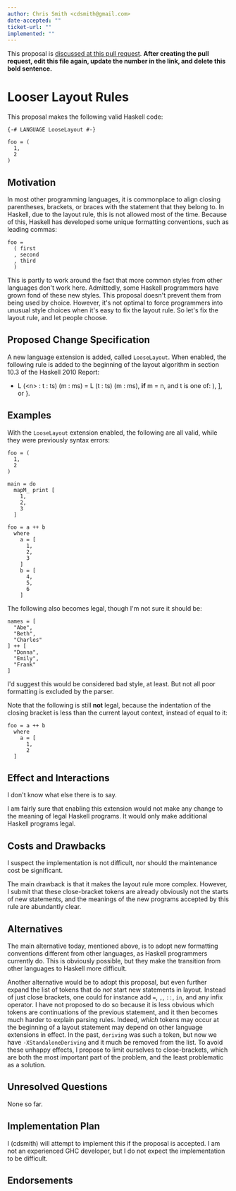 ```yaml
---
author: Chris Smith <cdsmith@gmail.com>
date-accepted: ""
ticket-url: ""
implemented: ""
---
```


This proposal is [discussed at this pull request](https://github.com/ghc-proposals/ghc-proposals/pull/0>).
**After creating the pull request, edit this file again, update the number in
the link, and delete this bold sentence.**

# Looser Layout Rules

This proposal makes the following valid Haskell code:

```
{-# LANGUAGE LooseLayout #-}

foo = (
  1,
  2
)
```

## Motivation

In most other programming languages, it is commonplace to align closing
parentheses, brackets, or braces with the statement that they belong to.
In Haskell, due to the layout rule, this is not allowed most of the time.
Because of this, Haskell has developed some unique formatting conventions,
such as leading commas:

```
foo =
  ( first
  , second
  , third
  )
```

This is partly to work around the fact that more common styles from other
languages don't work here.  Admittedly, some Haskell programmers have
grown fond of these new styles.  This proposal doesn't prevent them from
being used by choice.  However, it's not optimal to force programmers into
unusual style choices when it's easy to fix the layout rule.  So let's
fix the layout rule, and let people choose.

## Proposed Change Specification

A new language extension is added, called `LooseLayout`.  When enabled, the
following rule is added to the beginning of the layout algorithm in
section 10.3 of the Haskell 2010 Report:

* L (\<n\> : t : ts) (m : ms) = L (t : ts) (m : ms), **if** m = n, and t is one of: ), ], or }.

## Examples

With the `LooseLayout` extension enabled, the following are all valid, while
they were previously syntax errors:

```
foo = (
  1,
  2
)
```

```
main = do
  mapM_ print [
    1,
    2,
    3
  ]
```

```
foo = a ++ b
  where
    a = [
      1,
      2,
      3
    ]
    b = [
      4,
      5,
      6
    ]
```

The following also becomes legal, though I'm not sure it should be:

```
names = [
  "Abe",
  "Beth",
  "Charles"
] ++ [
  "Donna",
  "Emily",
  "Frank"
]
```

I'd suggest this would be considered bad style, at least.  But not
all poor formatting is excluded by the parser.

Note that the following is still **not** legal, because the indentation
of the closing bracket is less than the current layout context, instead
of equal to it:

```
foo = a ++ b
  where
    a = [
      1,
      2
  ]
```

## Effect and Interactions

I don't know what else there is to say.

I am fairly sure that enabling this extension would not make
any change to the meaning of legal Haskell programs.  It would only
make additional Haskell programs legal.

## Costs and Drawbacks

I suspect the implementation is not difficult, nor should the
maintenance cost be significant.

The main drawback is that it makes the layout rule more complex.  However, I
submit that these close-bracket tokens are already obviously not the starts
of new statements, and the meanings of the new programs accepted by this
rule are abundantly clear.

## Alternatives

The main alternative today, mentioned above, is to adopt new formatting
conventions different from other languages, as Haskell programmers currently
do.  This is obviously possible, but they make the transition from other
languages to Haskell more difficult.

Another alternative would be to adopt this proposal, but even further expand
the list of tokens that do *not* start new statements in layout.  Instead of
just close brackets, one could for instance add `=`, `,`, `::`, `in`, and
any infix operator.  I have not proposed to do so because it is less obvious
which tokens are continuations of the previous statement, and it then becomes
much harder to explain parsing rules.  Indeed, *which* tokens may occur at
the beginning of a layout statement may depend on other language extensions
in effect.  In the past, `deriving` was such a token, but now we have
`-XStandaloneDeriving` and it much be removed from the list.  To avoid these
unhappy effects, I propose to limit ourselves to close-brackets, which are
both the most important part of the problem, and the least problematic as
a solution.

## Unresolved Questions

None so far.

## Implementation Plan

I (cdsmith) will attempt to implement this if the proposal is accepted.  I
am not an experienced GHC developer, but I do not expect the implementation
to be difficult.

## Endorsements
